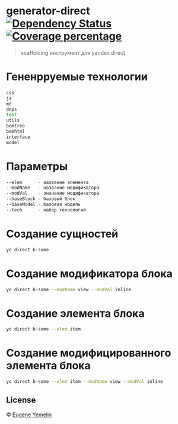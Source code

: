 # generator-direct [![Dependency Status][daviddm-image]][daviddm-url] [![Coverage percentage][coveralls-image]][coveralls-url]

>  scaffolding инструмент для yandex.direct


# Гененрруемые технологии

```bash
css
js
md
deps
test
utils
bemtree
bemhtml
interface
model

```

# Параметры

```bash
--elem      - название элемента
--modName   - название модификатора
--modVal    - значение модификатора
--baseBlock - базовый блок
--baseModel - базовая модель
--tech      - набор технологий

```

# Создание сущностей

```bash
yo direct b-some
```

# Создание модификатора блока

```bash
yo direct b-some --modName view --modVal inline
```

# Создание элемента блока

```bash
yo direct b-some --elem item
```

# Создание модифицированного элемента блока

```bash
yo direct b-some --elem item --modName view --modVal inline
```

## License

 © [Eugene Yemelin]()

[npm-image]: https://badge.fury.io/js/generator-direct.svg
[npm-url]: https://npmjs.org/package/generator-direct
[travis-image]: https://travis-ci.org/jeka1985/generator-direct.svg?branch=master
[travis-url]: https://travis-ci.org/jeka1985/generator-direct
[daviddm-image]: https://david-dm.org/jeka1985/generator-direct.svg?theme=shields.io
[daviddm-url]: https://david-dm.org/jeka1985/generator-direct
[coveralls-image]: https://coveralls.io/repos/jeka1985/generator-direct/badge.svg
[coveralls-url]: https://coveralls.io/r/jeka1985/generator-direct
